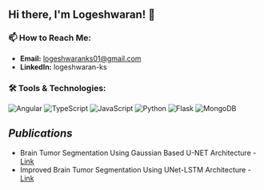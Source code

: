 ## Hi there, I'm Logeshwaran! 👋

### 📫 How to Reach Me:
- **Email:** logeshwaranks01@gmail.com
- **LinkedIn:** logeshwaran-ks

### 🛠️ Tools & Technologies:
<p align="left">
  <img src="https://img.shields.io/badge/Angular-DD0031?style=for-the-badge&logo=angular&logoColor=white" alt="Angular"/>
  <img src="https://img.shields.io/badge/TypeScript-007ACC?style=for-the-badge&logo=typescript&logoColor=white" alt="TypeScript"/>
  <img src="https://img.shields.io/badge/JavaScript-F7DF1E?style=for-the-badge&logo=javascript&logoColor=black" alt="JavaScript"/>
  <img src="https://img.shields.io/badge/Python-3776AB?style=for-the-badge&logo=python&logoColor=white" alt="Python"/>
  <img src="https://img.shields.io/badge/Flask-000000?style=for-the-badge&logo=flask&logoColor=white" alt="Flask"/>
  <img src="https://img.shields.io/badge/MongoDB-47A248?style=for-the-badge&logo=mongodb&logoColor=white" alt="MongoDB"/>
</p>

<!--
### 👨‍💻 About Me:
- 🎓 I’m a software developer and data scientist with a strong focus on innovation and quality.
- 💡 I’m passionate about working on unique projects that push the boundaries of what's possible.
- 🌱 I’m currently exploring the depths of **JavaScript, TypeScript, and Angular**.
- 👯 I’m looking to collaborate on open-source projects that align with my skills in **machine learning, deep learning, and web development**.
- ⚡ Fun fact: I love to brainstorm creative ideas and turn them into reality.

### 🚀 Skills:
- **Programming Languages:** Python, Java, JavaScript, TypeScript
- **Frontend Development:** Angular, HTML, CSS
- **Backend Development:** Flask
- **Database:** MongoDB, MySQL
- **Machine Learning:** TensorFlow, PyTorch
- **Tools & Platforms:** Git & GitHub, VS Code, Google Colab, Figma



**Logeshwaran-KS/Logeshwaran-KS** is a ✨ _special_ ✨ repository because its `README.md` (this file) appears on your GitHub profile.

Here are some ideas to get you started:

- 🔭 I’m currently working on ...
- 🌱 I’m currently learning ...
- 👯 I’m looking to collaborate on ...
- 🤔 I’m looking for help with ...
- 💬 Ask me about ...
- 📫 How to reach me: ...
- 😄 Pronouns: ...
- ⚡ Fun fact: ...
-->

## ***Publications***
- Brain Tumor Segmentation Using Gaussian Based U-NET Architecture - [Link](https://doi.org/10.1007/978-981-99-7820-5_22)
- Improved Brain Tumor Segmentation Using UNet-LSTM Architecture - [Link](https://doi.org/10.1007/s42979-024-02799-0)
